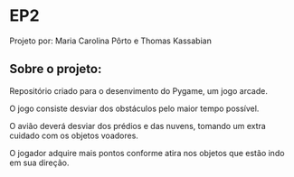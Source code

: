 # EP2
Projeto por: Maria Carolina Pôrto e Thomas Kassabian

## **Sobre o projeto:**

Repositório criado para o desenvimento do Pygame, um jogo arcade.


O jogo consiste desviar dos obstáculos pelo maior tempo possível.

O avião deverá desviar dos prédios e das nuvens, tomando um extra cuidado com os objetos voadores. 

O jogador adquire mais pontos conforme atira nos objetos que estão indo em sua direção. 
